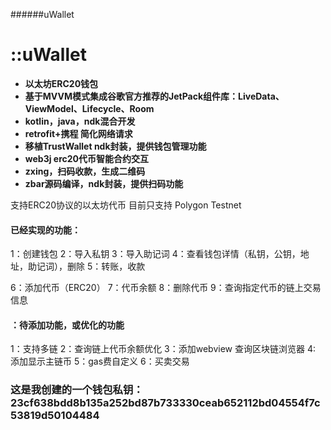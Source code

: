 ######uWallet

# ::uWallet
- **以太坊ERC20钱包**
- **基于MVVM模式集成谷歌官方推荐的JetPack组件库：LiveData、ViewModel、Lifecycle、Room**
- **kotlin，java，ndk混合开发**
- **retrofit+携程 简化网络请求**
- **移植TrustWallet ndk封装，提供钱包管理功能**
- **web3j erc20代币智能合约交互**
- **zxing，扫码收款，生成二维码**
- **zbar源码编译，ndk封装，提供扫码功能**

支持ERC20协议的以太坊代币
目前只支持 Polygon Testnet
#### 已经实现的功能：
1：创建钱包
2：导入私钥
3：导入助记词
4：查看钱包详情（私钥，公钥，地址，助记词），删除
5：转账，收款

6：添加代币（ERC20）
7：代币余额
8：删除代币
9：查询指定代币的链上交易信息



#### ：待添加功能，或优化的功能
1：支持多链
2：查询链上代币余额优化
3：添加webview 查询区块链浏览器
4: 添加显示主链币
5：gas费自定义
6：买卖交易

### 这是我创建的一个钱包私钥：23cf638bdd8b135a252bd87b733330ceab652112bd04554f7c53819d50104484
 
